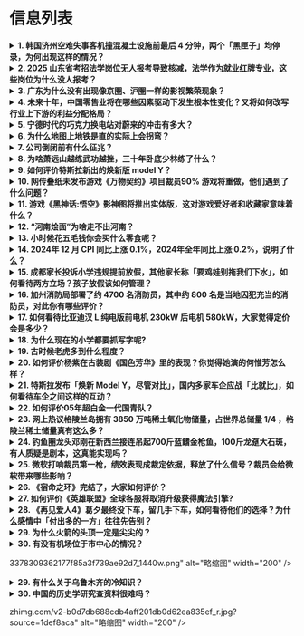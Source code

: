 # 信息列表

<details>
<summary><b>1. 韩国济州空难失事客机撞混凝土设施前最后 4 分钟，两个「黑匣子」均停录，为何出现这样的情况？</b></summary>

- **地址**: [传送门](https://www.zhihu.com/question/9317799685)
- **热度**: 206 万热度
- **摘抄**: 韩国国土交通部方面1月11日称，经调查，济州航空失事客机的两个“黑匣子”，也就是...

<img src="https://pic2.zhimg.com/v2-83e6f6aa8f53d4b7dfe1b224d6bb4f51_1440w.jpg" alt="略缩图" width="200" />
</details>

<details>
<summary><b>2. 2025 山东省考招法学岗位无人报考导致核减，法学作为就业红牌专业，这些岗位为什么没人报考？</b></summary>

- **地址**: [传送门](https://www.zhihu.com/question/9123800811)
- **热度**: 192 万热度
- **摘抄**: [5 张图片]

<img src="https://pica.zhimg.com/80/v2-665eb00b4d694bd43d5d29420212cddc_1440w.webp?source=1def8aca" alt="略缩图" width="200" />
</details>

<details>
<summary><b>3. 广东为什么没有出现像京圈、沪圈一样的影视繁荣现象？</b></summary>

- **地址**: [传送门](https://www.zhihu.com/question/8879007919)
- **热度**: 93 万热度
- **摘抄**: 可不可以理解为中国的资本都集中到了京沪，而不是经济大省广东。

<img src="https://picx.zhimg.com/80/v2-cf7d345205263f0a11b1d7512d596b92_1440w.webp?source=1def8aca" alt="略缩图" width="200" />
</details>

<details>
<summary><b>4. 未来十年，中国零售业将在哪些因素驱动下发生根本性变化？又将如何改写行业上下游的利益分配格局？</b></summary>

- **地址**: [传送门](https://www.zhihu.com/question/8932851277)
- **热度**: 56 万热度
- **摘抄**: 零售业满足人们日常生活的基本消费需求，也反映了社会的变迁与脉动。当技术和基础设施...

<img src="https://picx.zhimg.com/80/v2-b0db073ddff49d8b7a1e52dbdd916c6c_1440w.jpeg" alt="略缩图" width="200" />
</details>

<details>
<summary><b>5. 宁德时代的巧克力换电站对蔚来的冲击有多大？</b></summary>

- **地址**: [传送门](https://www.zhihu.com/question/8672152563)
- **热度**: 54 万热度
- **摘抄**: 宁德时代也开始了换电站的布局，并且与多家车企合作，这一动作对蔚来的影响有多大？

<img src="https://pic3.zhimg.com/v2-0306b32baf36115a3247e1f1864a504e_1440w.jpeg" alt="略缩图" width="200" />
</details>

<details>
<summary><b>6. 为什么地图上地铁是直的实际上会拐弯？</b></summary>

- **地址**: [传送门](https://www.zhihu.com/question/626647532)
- **热度**: 35 万热度
- **摘抄**: 

<img src="https://picx.zhimg.com/80/v2-74a97fda80745a7c95929836305a762f_1440w.webp?source=1def8aca" alt="略缩图" width="200" />
</details>

<details>
<summary><b>7. 公司倒闭前有什么征兆？</b></summary>

- **地址**: [传送门](https://www.zhihu.com/question/6236315980)
- **热度**: 35 万热度
- **摘抄**: 公司业绩还在上升，有可能会倒闭吗？

<img src="https://picx.zhimg.com/v2-b5861f45dc6a7e7889e2ed5acb5adc14_xl.jpg?source=57bbeac9" alt="略缩图" width="200" />
</details>

<details>
<summary><b>8. 为啥萧远山越练武功越挫，三十年卧底少林练了什么？</b></summary>

- **地址**: [传送门](https://www.zhihu.com/question/31877611)
- **热度**: 35 万热度
- **摘抄**: 三十年前慕容博假传消息，少林丐帮组织人去伏击，派出当时第一梯队的玄慈汪剑通等配上...

<img src="https://pic4.zhimg.com/80/v2-410ee2aee661e59b1fcea2a4681d6421_720w.png" alt="略缩图" width="200" />
</details>

<details>
<summary><b>9. 如何评价特斯拉新出的焕新版 model Y？</b></summary>

- **地址**: [传送门](https://www.zhihu.com/question/9212711579)
- **热度**: 34 万热度
- **摘抄**: [图片]

<img src="https://pic2.zhimg.com/50/v2-f63794b5b3752380a162668a74f2ef6f_b.jpg" alt="略缩图" width="200" />
</details>

<details>
<summary><b>10. 网传叠纸未发布游戏《万物契约》项目裁员90% 游戏将重做，他们遇到了什么问题？</b></summary>

- **地址**: [传送门](https://www.zhihu.com/question/9077477989)
- **热度**: 34 万热度
- **摘抄**: 自昨天起，坊间陆续流出叠纸《万物契约》项目组大裁员的消息。消息称，《万物契约》项...

<img src="https://pic4.zhimg.com/v2-0dd45d040334b9122b24e0cef06ddb93_1440w.png" alt="略缩图" width="200" />
</details>

<details>
<summary><b>11. 游戏《黑神话:悟空》影神图将推出实体版，这对游戏爱好者和收藏家意味着什么？</b></summary>

- **地址**: [传送门](https://www.zhihu.com/question/4759395209)
- **热度**: 33 万热度
- **摘抄**: 据黑神话吧吧主@洛恩佐Lorenzo消息，《黑神话：悟空》影神图将推出实体版，实...

<img src="https://picx.zhimg.com/80/v2-de660bd755615af349ddcf9a335cb125_1440w.png" alt="略缩图" width="200" />
</details>

<details>
<summary><b>12. “河南烩面”为啥走不出河南？</b></summary>

- **地址**: [传送门](https://www.zhihu.com/question/541421417)
- **热度**: 33 万热度
- **摘抄**: 

<img src="https://pic1.zhimg.com/50/v2-a9f35839440dd56eae66c2e8d483d524_b.jpg" alt="略缩图" width="200" />
</details>

<details>
<summary><b>13. 小时候花五毛钱你会买什么零食呢？</b></summary>

- **地址**: [传送门](https://www.zhihu.com/question/9224567600)
- **热度**: 32 万热度
- **摘抄**: 小的时候快乐很简单，父母给个 1、2 块的零花钱都会快乐不已，我最喜欢用 5 毛...

<img src="https://pic4.zhimg.com/50/v2-4e8305d3b16b42c268e1bec4f6f91545_b.jpg" alt="略缩图" width="200" />
</details>

<details>
<summary><b>14. 2024年 12 月 CPI 同比上涨 0.1%，2024年全年同比上涨 0.2%，说明了什么？</b></summary>

- **地址**: [传送门](https://www.zhihu.com/question/9122462193)
- **热度**: 31 万热度
- **摘抄**: 国家统计局数据显示，2024年12月份，全国居民消费价格同比上涨0.1%。其中，...

<img src="https://pic1.zhimg.com/80/v2-7c32e896fd4033c430fe094ce46febda_1440w.webp?source=1def8aca" alt="略缩图" width="200" />
</details>

<details>
<summary><b>15. 成都家长投诉小学违规提前放假，其他家长称「要鸡娃别拖我们下水」，如何看待两方立场？孩子放假该如何管理？</b></summary>

- **地址**: [传送门](https://www.zhihu.com/question/9131568460)
- **热度**: 27 万热度
- **摘抄**: 近日，一家长在问政四川平台留言投诉，称成都市成华区龙成小学违规提前放寒假。其表示...

<img src="https://pic3.zhimg.com/v2-8bf4d3a04750a30b4ca1955b92be0016_1440w.jpg" alt="略缩图" width="200" />
</details>

<details>
<summary><b>16. 加州消防局部署了约 4700 名消防员，其中约 800 名是当地囚犯充当的消防员，对此你有哪些评价？</b></summary>

- **地址**: [传送门](https://www.zhihu.com/question/9309852715)
- **热度**: 26 万热度
- **摘抄**: 加州洛杉矶山火仍在持续蔓延，目前已造成至少11人死亡。当地长期缺乏消防员被舆论诟...

<img src="./img/1.jpg" alt="略缩图" width="200" />
</details>

<details>
<summary><b>17. 如何看待比亚迪汉 L 纯电版前电机 230kW 后电机 580kW，大家觉得定价会是多少？</b></summary>

- **地址**: [传送门](https://www.zhihu.com/question/9265275825)
- **热度**: 26 万热度
- **摘抄**: 之前看博主爆料说汉L后电机580kW，我还以为是搞错了，今天(2025年1月10...

<img src="https://picx.zhimg.com/80/v2-2962664004a22c7f994ef2c2841687b6_720w.webp?source=1def8aca" alt="略缩图" width="200" />
</details>

<details>
<summary><b>18. 为什么现在的小学都要抓写字呢?</b></summary>

- **地址**: [传送门](https://www.zhihu.com/question/658640940)
- **热度**: 14 万热度
- **摘抄**: 坐标南京，小朋友今年幼小衔接，发现大家都在给小朋友报写字课，家里上了小学的朋友也...

<img src="https://pica.zhimg.com/80/v2-e30903d412222d61a9f5d6ee889611e2_1440w.webp?source=1def8aca" alt="略缩图" width="200" />
</details>

<details>
<summary><b>19. 古时候老虎多到什么程度？</b></summary>

- **地址**: [传送门](https://www.zhihu.com/question/284091530)
- **热度**: 5.7 万热度
- **摘抄**: 

<img src="https://picx.zhimg.com/v2-d297b05da874ee1c08361b19a050fc91_qhd.jpg?source=57bbeac9" alt="略缩图" width="200" />
</details>

<details>
<summary><b>20. 如何评价杨紫在古装剧《国色芳华》里的表现？你觉得她演的何惟芳怎么样？</b></summary>

- **地址**: [传送门](https://www.zhihu.com/question/8972809017)
- **热度**: 5.7 万热度
- **摘抄**: 大家对杨紫的演技满意吗？

<img src="https://pic2.zhimg.com/50/v2-a7c751bdff4a1a699ade72b73fd73831_b.jpg" alt="略缩图" width="200" />
</details>

<details>
<summary><b>21. 特斯拉发布「焕新 Model Y，尽管对比」，国内多家车企应战「比就比」，如何看待车企之间这样的互动？</b></summary>

- **地址**: [传送门](https://www.zhihu.com/question/9241827580)
- **热度**: 5.5 万热度
- **摘抄**: 1月10日，特斯拉焕新Model Y正式上线中国官网，并发布题为“焕新Model...

<img src="https://pic1.zhimg.com/50/v2-96654af7623157a31b72fc788b9b1a7a_b.jpg" alt="略缩图" width="200" />
</details>

<details>
<summary><b>22. 如何评价05年超白金一代国青队？</b></summary>

- **地址**: [传送门](https://www.zhihu.com/question/279154213)
- **热度**: 5.2 万热度
- **摘抄**: 浏览体育板块的时候，每次看到国青队比赛，新闻评论下面都是和05年参加世青赛的国青...

<img src="https://pic2.zhimg.com/50/v2-6d3a3c637398bf2334c810d468c2ef33_b.jpg" alt="略缩图" width="200" />
</details>

<details>
<summary><b>23. 网上热议格陵兰岛拥有 3850 万吨稀土氧化物储量，占世界总储量 1/4 ，格陵兰稀土储量真有这么多？</b></summary>

- **地址**: [传送门](https://www.zhihu.com/question/9221922257)
- **热度**: 3.6 万热度
- **摘抄**: 格陵兰岛卫星图。图源：央视新闻 “为了国家安全和全世界的自由，美国认为拥有和控制...

<img src="https://picx.zhimg.com/80/v2-1cd6b53660840657cdc1c448e69dcd37_1440w.webp?source=1def8aca" alt="略缩图" width="200" />
</details>

<details>
<summary><b>24. 钓鱼圈龙头邓刚在新西兰接连吊起700斤蓝鳍金枪鱼，100斤龙趸大石斑，有人质疑是剧本，这真能实现吗？</b></summary>

- **地址**: [传送门](https://www.zhihu.com/question/9034784800)
- **热度**: 3.5 万热度
- **摘抄**: 近日，钓鱼博主“天元邓刚”发视频称自己在新西兰三皇岛钓获700多斤蓝鳍金枪，引发...

<img src="https://pic1.zhimg.com/v2-9faec37235666336d5348fcbe3ecad70_1440w.png" alt="略缩图" width="200" />
</details>

<details>
<summary><b>25. 微软打响裁员第一枪，绩效表现成裁定依据，释放了什么信号？裁员会给微软带来哪些影响？</b></summary>

- **地址**: [传送门](https://www.zhihu.com/question/9026565494)
- **热度**: 3.1 万热度
- **摘抄**: 当时时间 1 月 8 日，据外媒《商业内幕》消息，微软将“很快”在公司范围内裁员...

<img src="https://pic1.zhimg.com/80/v2-da5b3c7d69ff60eec65e50028e37cd57_720w.webp?source=1def8aca" alt="略缩图" width="200" />
</details>

<details>
<summary><b>26. 《宿命之环》完结了，大家如何评价？</b></summary>

- **地址**: [传送门](https://www.zhihu.com/question/9271093214)
- **热度**: 热度累计中
- **摘抄**: 我是粉，还请大家嘴下留情，(ﾉಥ益ಥ)

<img src="https://pica.zhimg.com/v2-276de096c0262ccf1b3718969db37f49_xl.jpg?source=57bbeac9" alt="略缩图" width="200" />
</details>

<details>
<summary><b>27. 如何评价《英雄联盟》全球各服将取消升级获得魔法引擎?</b></summary>

- **地址**: [传送门](https://www.zhihu.com/question/9279423290)
- **热度**: 热度累计中
- **摘抄**: 蓝色精萃将仅在通行证中可获取

<img src="https://pic4.zhimg.com/50/v2-f0ec1c4b3bcb82f01844a78309105f0d_b.jpg" alt="略缩图" width="200" />
</details>

<details>
<summary><b>28. 《再见爱人4》葛夕最终没下车，留几手下车，如何看待他们的选择？为什么感情中「付出多的一方」往往先告别？</b></summary>

- **地址**: [传送门](https://www.zhihu.com/question/9147172978)
- **热度**: 热度累计中
- **摘抄**: 抓马综艺《再见爱人4》终于迎来收官，最后一期就是要每对夫妻各上一辆驶向相反方向的...

<img src="https://pic1.zhimg.com/v2-48b30f7c64afe3575267b40bc3803174_1440w.jpg" alt="略缩图" width="200" />
</details>

<details>
<summary><b>29. 为什么火箭的头顶一定是尖尖的？</b></summary>

- **地址**: [传送门](https://www.zhihu.com/question/9051827363)
- **热度**: 热度累计中
- **摘抄**: [3 张图片]

<img src="https://picx.zhimg.com/80/v2-c49717e036e8dc2580633f6144906126_1440w.webp?source=1def8aca" alt="略缩图" width="200" />
</details>

<details>
<summary><b>30. 有没有机场位于市中心的情况？</b></summary>

- **地址**: [传送门](https://www.zhihu.com/question/9170826735)
- **热度**: 热度累计中
- **摘抄**: 

<img src="https://pic2.zhimg.com/50/v2-5eeb5f9dfd1da085956a7a6b2701f957_b.jpg" alt="略缩图" width="200" />
</details>

3378309362177f85a3f739ae92d7_1440w.png" alt="略缩图" width="200" />
</details>

<details>
<summary><b>29. 有什么关于乌鲁木齐的冷知识？</b></summary>

- **地址**: [传送门](https://www.zhihu.com/question/55094348)
- **热度**: 热度累计中
- **摘抄**: 

<img src="https://pic1.zhimg.com/80/v2-6dd4822555c0e7b0eef6f299ecfbc138_720w.webp?source=1def8aca" alt="略缩图" width="200" />
</details>

<details>
<summary><b>30. 中国的历史学研究查资料很难吗？</b></summary>

- **地址**: [传送门](https://www.zhihu.com/question/662357679)
- **热度**: 热度累计中
- **摘抄**: 

<img src="https://picx.zhimg.com/80/v2-f1b5ce1f1dbc7ecc9c71b64b20b05972_720w.webp?source=1def8aca" alt="略缩图" width="200" />
</details>

zhimg.com/v2-b0d7db688cdb4aff201db0d62ea835ef_r.jpg?source=1def8aca" alt="略缩图" width="200" />
</details>

